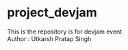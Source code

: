 # project_devjam
This is the repository is for devjam event
<br>
Author : Utkarsh Pratap Singh
<!-- add . : to stage all the modified or untracked files  -->
<!-- after adding , we have to commit the changes using git commit -m message -->
<!-- after commiting we push it to make changes in global git repsoitory , as commit makes changes in local directory -->